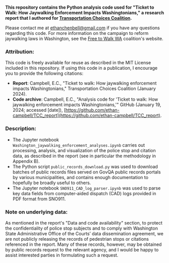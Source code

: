 **This repository contains the Python analysis code used for "Ticket to Walk: How Jaywalking Enforcement Impacts Washingtonians," a research report that I authored for [Transportation Choices Coalition](https://transportationchoices.org).**

Please contact me at [ethanchenbell@gmail.com](mailto:ethanchenbell@gmail.com) if you have any questions regarding this code. For more information on the campaign to reform jaywalking laws in Washington, see the [Free to Walk WA](https://freetowalkwa.org) coalition's website.

### Attribution:
This code is freely available for reuse as described in the MIT License included in this repository. If using this code in a publication, I encourage you to provide the following citations:
* **Report**: Campbell, E.C., "Ticket to walk: How jaywalking enforcement impacts Washingtonians," Transportation Choices Coalition (January 2024).
* **Code archive**: Campbell, E.C., "Analysis code for 'Ticket to walk: How jaywalking enforcement impacts Washingtonians,'" GitHub (January 19, 2024; accessed \[date]), [https://github.com/ethan-campbell/TCC_report](https://github.com/ethan-campbell/TCC_report).

### Description:
* The Jupyter notebook `Washington_jaywalking_enforcement_analyses.ipynb` carries out processing, analysis, and visualization of the police stop and citation data, as described in the report (see in particular the methodology in Appendix B).
* The Python script `public_records_download.py` was used to download batches of public records files served on GovQA public records portals by various municipalities, and contains enough documentation to hopefully be broadly useful to others.
* The Jupyter notebook `SNO911_CAD_log_parser.ipynb` was used to parse key data fields from computer-aided dispatch (CAD) logs provided in PDF format from SNO911.

### Note on underlying data:
As mentioned in the report's "Data and code availability" section, to protect the confidentiality of police stop subjects and to comply with Washington State Administrative Office of the Courts’ data dissemination agreement, we are not publicly releasing the records of pedestrian stops or citations referenced in the report. Many of these records, however, may be obtained by public records request to the relevant agency, and I would be happy to assist interested parties in formulating such a request.
